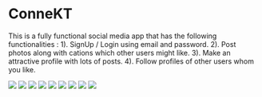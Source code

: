 # ConneKT
This is a fully functional social media app that has the following functionalities :
  1). SignUp / Login using email and password.
  2). Post photos along with cations which other users might like.
  3). Make an attractive profile with lots of posts.
  4). Follow profiles of other users whom you like.
  
  ![](Images/1629101810453.jpeg)
  ![](Images/1629101810428.jpeg)
  ![](Images/1629101810440.jpeg)
  ![](Images/1629101810526.jpeg)
  ![](Images/1629101810514.jpeg)
  ![](Images/1629101810502.jpeg)
  ![](Images/1629101810489.jpeg)
  ![](Images/1629101810477.jpeg)
  ![](Images/1629101810465.jpeg)
